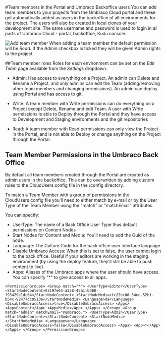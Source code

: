 #Team members in the Portal and Umbraco Backoffice users
You can add team members to your projects from the Umbraco Cloud portal and these get automatically added as users in the backoffice of all environments for the project. The users will also be created in local clones of your development site. The same username and password is used to login in all parts of Umbraco Cloud - portal, backoffice, Kudu console.

![Add team member](images/add-team-member.jpg)
When adding a team member the default permission will be *Read*. If the *Admin* checkbox is ticked they will be given Admin rights to the project.

##Team member roles
Roles for each environment can be set on the *Edit Team* page available from the *Settings* dropdown.

* Admin: Has access to everything on a Project. An admin can Delete and Rename a Project, and only admins can edit the Team (adding/removing other team members and changing permissions). An admin can deploy using Portal and has access to git.

* Write: A team member with Write permissions can do everything on a Project except Delete, Rename and edit Team. A user with Write permissions is able to Deploy through the Portal and they have access to Development and Staging environments and the git repositories

* Read: A team member with Read permissions can only view the Project in the Portal, and is not able to Deploy or change anything on the Project through the Portal.


## Team Member Permissions in the Umbraco Back Office 
By default all team members created through the Portal are created as admin users in the backoffice. This can be overwritten by adding custom rules to the CloudUsers.config file in the /config directory. 

To match a Team Member with a group of permissions in the CloudUsers.config file you'll need to either match by e-mail or by the User Type of the Team Member using the "match" or "matchEmail" attributes.

You can specify:
* UserType: The name of a Back Office User Type thus default permissions on Content Nodes
* Start Nodes for Content and Media: You'll need to add the Guid of the node.
* Language: The Culture Code for the back office user interface language
* Disable Umbraco Access: When this is set to false, the user cannot login to the back office. Useful if your editors are working in the staging environment (by using the deploy feature, they'll still be able to push content to live)
* Apps: Aliases of the Umbraco apps where the user should have access. You can specify "*" to give access to all apps.


`
  <PermissionGroups>
    <Group match="*">
      <UserType>Editor</UserType>
      <StartNodeContent>0319fe65-a558-45a1-bd88-f93429e1dc04</StartNodeContent>
      <StartNodeMedia>fc22bc00-54ee-52bf-b54c-92477dc95136</StartNodeMedia>
      <Language>da</Language>
      <DisableUmbracoAccess>true</DisableUmbracoAccess>
      <Apps>
        <App>Content</App>
        <App>Media</App>
      </Apps>
    </Group>
    <Group match="admin" matchEmail="@umbraco.">
      <UserType>Admin</UserType>
      <StartNodeContent></StartNodeContent>
      <StartNodeMedia></StartNodeMedia>
      <Language>en</Language>
      <DisableUmbracoAccess>false</DisableUmbracoAccess>
      <Apps>
        <App>*</App>
      </Apps>
    </Group>
  </PermissionGroups>
  `
